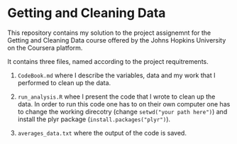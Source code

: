# Getting and Cleaning Data
This repository contains my solution to the project assignemnt for the Getting and Cleaning Data course offered by the Johns Hopkins University on the Coursera platform. 

It contains three files, named according to the project requitrements.

1. `CodeBook.md` where I describe the variables, data and my work that I performed to clean up the data.

2. `run_analysis.R` whee I present the code that I wrote to clean up the data. In order to run this code one has to on their own computer one has to change the working direcotry (change `setwd("your path here")`) and install the plyr package (`install.packages("plyr")`).

3. `averages_data.txt` where the output of the code is saved.
